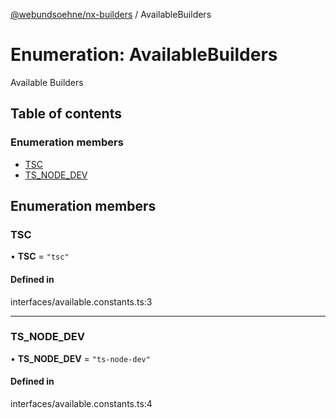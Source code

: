 [@webundsoehne/nx-builders](../README.md) / AvailableBuilders

# Enumeration: AvailableBuilders

Available Builders

## Table of contents

### Enumeration members

- [TSC](AvailableBuilders.md#tsc)
- [TS\_NODE\_DEV](AvailableBuilders.md#ts_node_dev)

## Enumeration members

### TSC

• **TSC** = `"tsc"`

#### Defined in

interfaces/available.constants.ts:3

___

### TS\_NODE\_DEV

• **TS\_NODE\_DEV** = `"ts-node-dev"`

#### Defined in

interfaces/available.constants.ts:4
